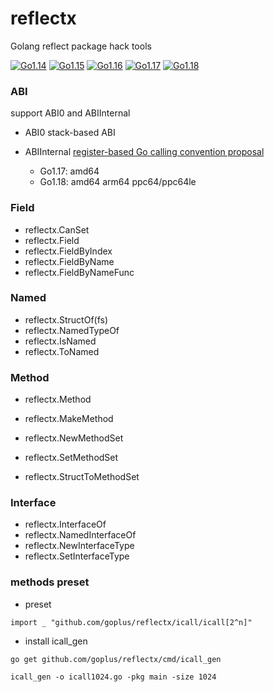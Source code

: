 # reflectx
Golang reflect package hack tools

[![Go1.14](https://github.com/goplus/reflectx/workflows/Go1.14/badge.svg)](https://github.com/goplus/reflectx/actions/workflows/go114.yml)
[![Go1.15](https://github.com/goplus/reflectx/workflows/Go1.15/badge.svg)](https://github.com/goplus/reflectx/actions/workflows/go115.yml)
[![Go1.16](https://github.com/goplus/reflectx/workflows/Go1.16/badge.svg)](https://github.com/goplus/reflectx/actions/workflows/go116.yml)
[![Go1.17](https://github.com/goplus/reflectx/workflows/Go1.17/badge.svg)](https://github.com/goplus/reflectx/actions/workflows/go117.yml)
[![Go1.18](https://github.com/goplus/reflectx/workflows/Go1.18/badge.svg)](https://github.com/goplus/reflectx/actions/workflows/go118.yml)

### ABI

support ABI0 and ABIInternal

- ABI0 stack-based ABI
- ABIInternal [register-based Go calling convention proposal](https://golang.org/design/40724-register-calling)

	- Go1.17: amd64
	- Go1.18: amd64 arm64 ppc64/ppc64le



### Field
* reflectx.CanSet
* reflectx.Field
* reflectx.FieldByIndex
* reflectx.FieldByName
* reflectx.FieldByNameFunc

### Named
* reflectx.StructOf(fs)
* reflectx.NamedTypeOf
* reflectx.IsNamed
* reflectx.ToNamed

### Method
* reflectx.Method
* reflectx.MakeMethod

* reflectx.NewMethodSet
* reflectx.SetMethodSet

* reflectx.StructToMethodSet

### Interface
* reflectx.InterfaceOf
* reflectx.NamedInterfaceOf
* reflectx.NewInterfaceType
* reflectx.SetInterfaceType


### methods preset
* preset
```
import _ "github.com/goplus/reflectx/icall/icall[2^n]"
```
* install icall_gen
```
go get github.com/goplus/reflectx/cmd/icall_gen
```
```
icall_gen -o icall1024.go -pkg main -size 1024
```
